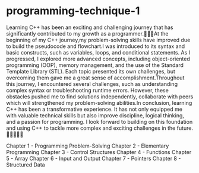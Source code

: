 # programming-technique-1

Learning C++ has been an exciting and challenging journey that has significantly contributed to my growth as a programmer.👨🏻‍💻At the beginning of my C++ journey,my problem-solving skills have improved due to build the pseudocode and flowchart.I was introduced to its syntax and basic constructs, such as variables, loops, and conditional statements. As I progressed, I explored more advanced concepts, including object-oriented programming (OOP), memory management, and the use of the Standard Template Library (STL). Each topic presented its own challenges, but overcoming them gave me a great sense of accomplishment.Throughout this journey, I encountered several challenges, such as understanding complex syntax or troubleshooting runtime errors. However, these obstacles pushed me to find solutions independently, collaborate with peers which will strengthened my problem-solving abilities.In conclusion, learning C++ has been a transformative experience. It has not only equipped me with valuable technical skills but also improve discipline, logical thinking, and a passion for programming. I look forward to building on this foundation and using C++ to tackle more complex and exciting challenges in the future.✌🏻✌🏻🌟


Chapter 1 - Programming Problem-Solving
Chapter 2 - Elementary Programming
Chapter 3 - Control Structures
Chapter 4 - Functions
Chapter 5 - Array
Chapter 6 - Input and Output
Chapter 7 - Pointers
Chapter 8 - Structured Data
